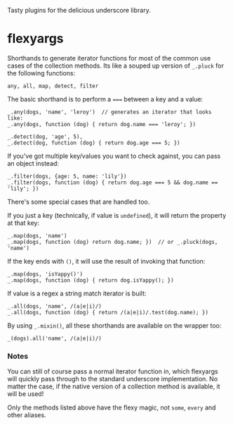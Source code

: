 Tasty plugins for the delicious underscore library.

flexyargs
=========

Shorthands to generate iterator functions for most of the common use cases of the collection methods.  Its like a souped up version of `_.pluck` for the following functions:

    any, all, map, detect, filter

    
The basic shorthand is to perform a `===` between a key and a value:

    _.any(dogs, 'name', 'leroy')  // generates an iterator that looks like:
    _.any(dogs, function (dog) { return dog.name === 'leroy'; })
    
    _.detect(dog, 'age', 5),
    _.detect(dog, function (dog) { return dog.age === 5; })
        
If you've got multiple key/values you want to check against, you can pass an object instead:

    _.filter(dogs, {age: 5, name: 'lily'})
    _.filter(dogs, function (dog) { return dog.age === 5 && dog.name == 'lily'; })
    
    
There's some special cases that are handled too.  

If you just a key (technically, if value is `undefined`), it will return the property at that key:

    _.map(dogs, 'name')
    _.map(dogs, function (dog) return dog.name; })  // or _.pluck(dogs, 'name')
    

If the key ends with `()`, it will use the result of invoking that function:

    _.map(dogs, 'isYappy()')
    _.map(dogs, function (dog) { return dog.isYappy(); })
    

If value is a regex a string match iterator is built:

    _.all(dogs, 'name', /(a|e|i)/)
    _.all(dogs, function (dog) { return /(a|e|i)/.test(dog.name); })
    
    
By using `_.mixin()`, all these shorthands are available on the wrapper too:

    _(dogs).all('name', /(a|e|i)/)

### Notes
You can still of course pass a normal iterator function in, which flexyargs will quickly pass through to the standard underscore implementation.  No matter the case, if the native version of a collection method is available, it will be used!

Only the methods listed above have the flexy magic, not `some`, `every` and other aliases.
